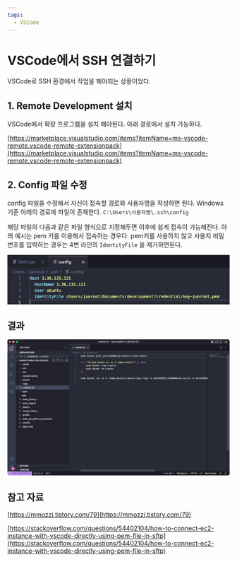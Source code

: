 ```yaml
---
tags:
  - VSCode
---
```

# VSCode에서 SSH 연결하기

VSCode로 SSH 환경에서 작업을 해야되는 상황이었다.

## 1. Remote Development 설치

VSCode에서 확장 프로그램을 설치 해야된다. 아래 경로에서 설치 가능하다.

[https://marketplace.visualstudio.com/items?itemName=ms-vscode-remote.vscode-remote-extensionpack](https://marketplace.visualstudio.com/items?itemName=ms-vscode-remote.vscode-remote-extensionpack)

## 2. Config 파일 수정

config 파일을 수정해서 자신이 접속할 경로와 사용자명을 작성하면 된다.
Windows 기준 아래의 경로에 파일이 존재한다.
`C:\Users\사용자명\.ssh\config`

해당 파일의 다음과 같은 파일 형식으로 지정해두면 이후에 쉽게 접속이 가능해진다. 아래 예시는 pem 키를 이용해서 접속하는 경우다. pem키를 사용하지 않고 사용지 비밀번호를 입력하는 경우는 4번 라인의 `IdentityFile` 을 제거하면된다.

![Untitled](assets/Untitled_5.png)

## 결과

![Untitled](assets/Untitled%201_2.png)

## 참고 자료

[https://mmozzi.tistory.com/79](https://mmozzi.tistory.com/79)

[https://stackoverflow.com/questions/54402104/how-to-connect-ec2-instance-with-vscode-directly-using-pem-file-in-sftp](https://stackoverflow.com/questions/54402104/how-to-connect-ec2-instance-with-vscode-directly-using-pem-file-in-sftp)